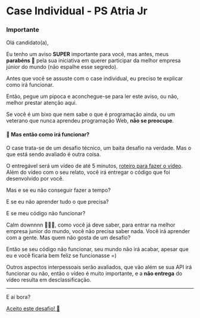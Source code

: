 # Case Individual - PS Atria Jr

### Importante
<p>Olá candidato(a),</p>
<p>Eu tenho um aviso <strong>SUPER</strong> importante para você, mas antes, meus <strong>parabéns 🎉</strong> pela sua iniciativa em querer participar da melhor empresa júnior do mundo (não espalhe esse segredo).</p>
<p>Antes que você se assuste com o case individual, eu preciso te explicar como irá funcionar.</p>
<p>Então, pegue um pipoca e aconchegue-se para ler este aviso, ou não, melhor prestar atenção aqui.</p>
<p>Se você é um bixo que nem sabe o que é programação ainda, ou um veterano que nunca aprendeu programação Web, <strong>não se preocupe</strong>.</p>
<h4> 🤔 Mas então como irá funcionar?</h4>
<p>O case trata-se de um desafio técnico, um baita desafio na verdade. Mas o que está sendo avaliado é outra coisa.</p>
<p>O entregável será um vídeo de até 5 minutos, <a href="./instructions/roteiro.md">roteiro para fazer o vídeo</a>. Além do vídeo com o seu relato, você irá entregar o código que foi desenvolvido por você. </p>
<p>Mas e se eu não conseguir fazer a tempo?</p>
<p>E se eu não aprender tudo o que precisa?</p>
<p>E se meu código não funcionar? </p>
<p>Calm downnnn 💆🏻‍♀️, como você já deve saber, para entrar na melhor empresa junior do mundo, você não precisa saber nada. Você irá aprender com a gente. Mas quem não gosta de um desafio?</p>
<p>Então se seu código não funcionar, seu mundo não irá acabar, apesar que eu e você ficaria bem feliz se funcionasse =)</p>
<p>Outros aspectos interpessoais serão avaliados, que vão além se sua API irá funcionar ou não, então o vídeo é muito importante, e a <strong>não entrega</strong> do vídeo resulta em desclassificação.</p>

---

<p>E ai bora?</p>
<p><a href="./instructions/desafio.md">Aceito este desafio! 🚀</a></p>
